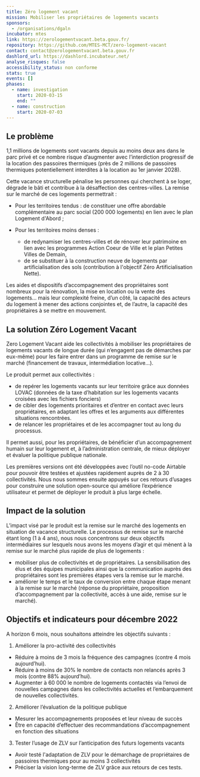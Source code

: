 ```yaml
---
title: Zéro logement vacant
mission: Mobiliser les propriétaires de logements vacants
sponsors:
  - /organisations/dgaln
incubator: mtes
link: https://zerologementvacant.beta.gouv.fr/
repository: https://github.com/MTES-MCT/zero-logement-vacant
contact: contact@zerologementvacant.beta.gouv.fr
dashlord_url: https://dashlord.incubateur.net/
analyse_risques: false
accessibility_status: non conforme
stats: true
events: []
phases:
  - name: investigation
    start: 2020-03-15
    end: ""
  - name: construction
    start: 2020-07-03
---
```

## Le problème

1,1 millions de logements sont vacants depuis au moins deux ans dans le parc privé et ce nombre risque d’augmenter avec l’interdiction progressif de la location des passoires thermiques (près de 2 millions de passoires thermiques potentiellement interdites à la location au 1er janvier 2028). 

Cette vacance structurelle pénalise les personnes qui cherchent à se loger, dégrade le bâti et contribue à la désaffection des centres-villes. La remise sur le marché de ces logements permettrait :

* Pour les territoires tendus : de constituer une offre abordable complémentaire au parc social (200 000 logements) en lien avec le plan Logement d'Abord ;
* Pour les territoires moins denses : 

  * de redynamiser les centres-villes et de rénover leur patrimoine en lien avec les programmes Action Coeur de Ville et le plan Petites Villes de Demain, 
  * de se substituer à la construction neuve de logements par artificialisation des sols (contribution à l'objectif Zéro Artificialisation Nette). 

Les aides et dispositifs d’accompagnement des propriétaires sont nombreux pour la rénovation, la mise en location ou la vente des logements… mais leur complexité freine, d’un côté, la capacité des acteurs du logement à mener des actions conjointes et, de l’autre, la capacité des propriétaires à se mettre en mouvement. 

## La solution Zéro Logement Vacant

Zero Logement Vacant aide les collectivités à mobiliser les propriétaires de logements vacants de longue durée (qui n’engagent pas de démarches par eux-même) pour les faire entrer dans un programme de remise sur le marché (financement de travaux, intermédiation locative…). 

Le produit permet aux collectivités : 

* de repérer les logements vacants sur leur territoire grâce aux données LOVAC (données de la taxe d’habitation sur les logements vacants croisées avec les fichiers fonciers)
* de cibler des logements prioritaires et d’entrer en contact avec leurs propriétaires, en adaptant les offres et les arguments aux différentes situations rencontrées.
* de relancer les propriétaires et de les accompagner tout au long du processus. 

Il permet aussi, pour les propriétaires, de bénéficier d’un accompagnement humain sur leur logement et, à l’administration centrale, de mieux déployer et évaluer la politique publique nationale. 

Les premières versions ont été développées avec l’outil no-code Airtable pour pouvoir être testées et ajustées rapidement auprès de 2 à 30 collectivités. Nous nous sommes ensuite appuyés sur ces retours d’usages pour construire une solution open-source qui améliore l’expérience utilisateur et permet de déployer le produit à plus large échelle.

## Impact de la solution

L’impact visé par le produit est la remise sur le marché des logements en situation de vacance structurelle. Le processus de remise sur le marché étant long (1 à 4 ans), nous nous concentrons sur deux objectifs intermédiaires sur lesquels nous avons les moyens d’agir et qui mènent à la remise sur le marché plus rapide de plus de logements : 

* mobiliser plus de collectivités et de propriétaires. La sensibilisation des élus et des équipes municipales ainsi que la communication auprès des propriétaires sont les premières étapes vers la remise sur le marché. 
* améliorer le temps et le taux de conversion entre chaque étape menant à la remise sur le marché (réponse du propriétaire, proposition d’accompagnement par la collectivité, accès à une aide, remise sur le marché).

## Objectifs et indicateurs pour décembre 2022

A horizon 6 mois, nous souhaitons atteindre les objectifs suivants : 

1. Améliorer la pro-activité des collectivités 

* Réduire à moins de 3 mois la fréquence des campagnes (contre 4 mois aujourd’hui). 
* Réduire à moins de 30% le nombre de contacts non relancés après 3 mois (contre 88% aujourd’hui).  
* Augmenter à 60 000 le nombre de logements contactés via l’envoi de nouvelles campagnes dans les collectivités actuelles et l’embarquement de nouvelles collectivités.

2. Améliorer l’évaluation de la politique publique

* Mesurer les accompagnements proposées et leur niveau de succès
* Être en capacité d’effectuer des recommandations d’accompagnement en fonction des situations

3. Tester l’usage de ZLV sur l’anticipation des futurs logements vacants

* Avoir testé l'adaptation de ZLV pour le démarchage de propriétaires de passoires thermiques pour au moins 3 collectivités
* Préciser la vision long-terme de ZLV grâce aux retours de ces tests.
